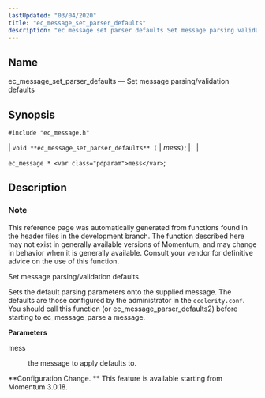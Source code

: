 ```yaml
---
lastUpdated: "03/04/2020"
title: "ec_message_set_parser_defaults"
description: "ec message set parser defaults Set message parsing validation defaults void ec message set parser defaults mess ec message mess This reference page was automatically generated from functions found in the header files in the development branch The function described here may not exist in generally available versions of Momentum..."
---
```


<a name="apis.ec_message_set_parser_defaults"></a> 
## Name

ec_message_set_parser_defaults — Set message parsing/validation defaults

## Synopsis

`#include "ec_message.h"`

| `void **ec_message_set_parser_defaults** (` | <var class="pdparam">mess</var>`)`; |   |

`ec_message * <var class="pdparam">mess</var>`;<a name="idp57136704"></a> 
## Description

### Note

This reference page was automatically generated from functions found in the header files in the development branch. The function described here may not exist in generally available versions of Momentum, and may change in behavior when it is generally available. Consult your vendor for definitive advice on the use of this function.

Set message parsing/validation defaults.

Sets the default parsing parameters onto the supplied message. The defaults are those configured by the administrator in the `ecelerity.conf`. You should call this function (or ec_message_parser_defaults2) before starting to ec_message_parse a message.

**<a name="idp57140704"></a> Parameters**

<dl class="variablelist">

<dt>mess</dt>

<dd>

the message to apply defaults to.

</dd>

</dl>

**Configuration Change. ** This feature is available starting from Momentum 3.0.18.